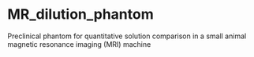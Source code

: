 # MR_dilution_phantom
Preclinical phantom for quantitative solution comparison in a small animal magnetic resonance imaging (MRI) machine
